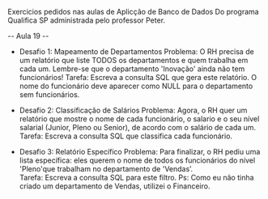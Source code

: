 Exercicios pedidos nas aulas de Aplicção de Banco de Dados Do programa Qualifica SP administrada pelo professor Peter. 

-- Aula 19 -- 
* Desafio 1: Mapeamento de Departamentos
Problema: O RH precisa de um relatório que liste TODOS os
departamentos e quem trabalha em cada um. Lembre-se que o
departamento 'Inovação' ainda não tem funcionários!
Tarefa: Escreva a consulta SQL que gera este relatório. O nome do
funcionário deve aparecer como NULL para o departamento sem
funcionários.

* Desafio 2: Classificação de Salários
Problema: Agora, o RH quer um relatório que mostre o nome de cada
funcionário, o salario e o seu nível salarial (Junior, Pleno ou Senior),
de acordo com o salário de cada um.
Tarefa: Escreva a consulta SQL que classifica cada funcionário.

* Desafio 3: Relatório Específico
Problema: Para finalizar, o RH pediu uma lista específica: eles querem
o nome de todos os funcionários do nível 'Pleno'que trabalham no
departamento de 'Vendas’.  
Tarefa: Escreva a consulta SQL para este filtro.
 Ps:  Como eu não tinha criado um departamento de Vendas, utilizei o Financeiro. 
